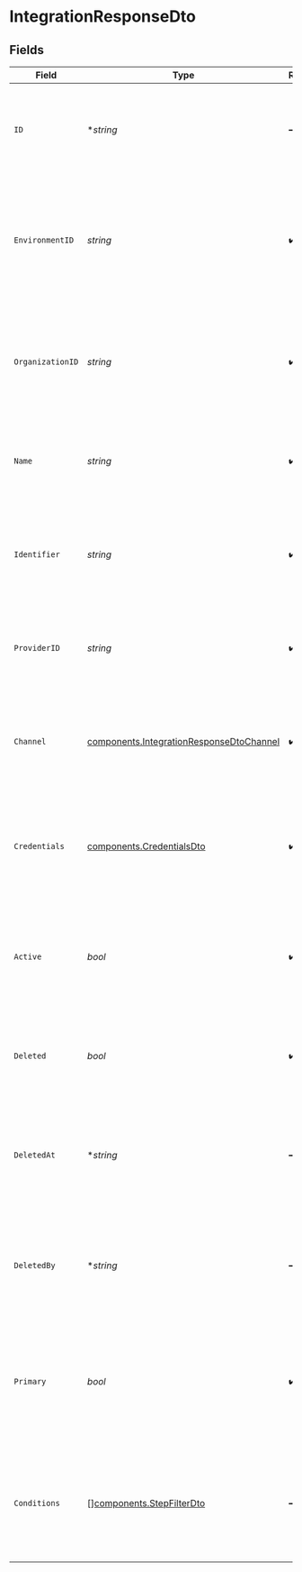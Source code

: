 # IntegrationResponseDto


## Fields

| Field                                                                                                                      | Type                                                                                                                       | Required                                                                                                                   | Description                                                                                                                |
| -------------------------------------------------------------------------------------------------------------------------- | -------------------------------------------------------------------------------------------------------------------------- | -------------------------------------------------------------------------------------------------------------------------- | -------------------------------------------------------------------------------------------------------------------------- |
| `ID`                                                                                                                       | **string*                                                                                                                  | :heavy_minus_sign:                                                                                                         | The unique identifier of the integration record in the database. This is automatically generated.                          |
| `EnvironmentID`                                                                                                            | *string*                                                                                                                   | :heavy_check_mark:                                                                                                         | The unique identifier for the environment associated with this integration. This links to the Environment collection.      |
| `OrganizationID`                                                                                                           | *string*                                                                                                                   | :heavy_check_mark:                                                                                                         | The unique identifier for the organization that owns this integration. This links to the Organization collection.          |
| `Name`                                                                                                                     | *string*                                                                                                                   | :heavy_check_mark:                                                                                                         | The name of the integration, which is used to identify it in the user interface.                                           |
| `Identifier`                                                                                                               | *string*                                                                                                                   | :heavy_check_mark:                                                                                                         | A unique string identifier for the integration, often used for API calls or internal references.                           |
| `ProviderID`                                                                                                               | *string*                                                                                                                   | :heavy_check_mark:                                                                                                         | The identifier for the provider of the integration (e.g., "mailgun", "twilio").                                            |
| `Channel`                                                                                                                  | [components.IntegrationResponseDtoChannel](../../models/components/integrationresponsedtochannel.md)                       | :heavy_check_mark:                                                                                                         | The channel type for the integration, which defines how the integration communicates (e.g., email, SMS).                   |
| `Credentials`                                                                                                              | [components.CredentialsDto](../../models/components/credentialsdto.md)                                                     | :heavy_check_mark:                                                                                                         | The credentials required for the integration to function, including API keys and other sensitive information.              |
| `Active`                                                                                                                   | *bool*                                                                                                                     | :heavy_check_mark:                                                                                                         | Indicates whether the integration is currently active. An active integration will process events and messages.             |
| `Deleted`                                                                                                                  | *bool*                                                                                                                     | :heavy_check_mark:                                                                                                         | Indicates whether the integration has been marked as deleted (soft delete).                                                |
| `DeletedAt`                                                                                                                | **string*                                                                                                                  | :heavy_minus_sign:                                                                                                         | The timestamp indicating when the integration was deleted. This is set when the integration is soft deleted.               |
| `DeletedBy`                                                                                                                | **string*                                                                                                                  | :heavy_minus_sign:                                                                                                         | The identifier of the user who performed the deletion of this integration. Useful for audit trails.                        |
| `Primary`                                                                                                                  | *bool*                                                                                                                     | :heavy_check_mark:                                                                                                         | Indicates whether this integration is marked as primary. A primary integration is often the default choice for processing. |
| `Conditions`                                                                                                               | [][components.StepFilterDto](../../models/components/stepfilterdto.md)                                                     | :heavy_minus_sign:                                                                                                         | An array of conditions associated with the integration that may influence its behavior or processing logic.                |